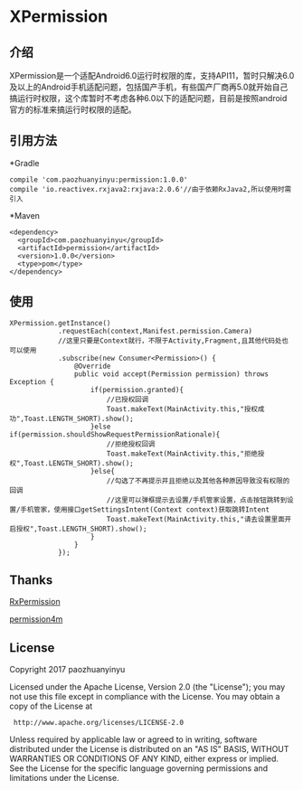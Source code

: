 # XPermission
## 介绍
XPermission是一个适配Android6.0运行时权限的库，支持API11，暂时只解决6.0及以上的Android手机适配问题，包括国产手机，有些国产厂商再5.0就开始自己搞运行时权限，这个库暂时不考虑各种6.0以下的适配问题，目前是按照android官方的标准来搞运行时权限的适配。

## 引用方法
*Gradle
```
compile 'com.paozhuanyinyu:permission:1.0.0'
compile 'io.reactivex.rxjava2:rxjava:2.0.6'//由于依赖RxJava2,所以使用时需引入
```
*Maven
```
<dependency>
  <groupId>com.paozhuanyinyu</groupId>
  <artifactId>permission</artifactId>
  <version>1.0.0</version>
  <type>pom</type>
</dependency>
```

## 使用
```
XPermission.getInstance()
            .requestEach(context,Manifest.permission.Camera)
            //这里只要是Context就行，不限于Activity,Fragment,且其他代码处也可以使用
            .subscribe(new Consumer<Permission>() {
                @Override
                public void accept(Permission permission) throws Exception {
                    if(permission.granted){
                        //已授权回调
                        Toast.makeText(MainActivity.this,"授权成功",Toast.LENGTH_SHORT).show();
                    }else if(permission.shouldShowRequestPermissionRationale){
                        //拒绝授权回调
                        Toast.makeText(MainActivity.this,"拒绝授权",Toast.LENGTH_SHORT).show();
                    }else{
                        //勾选了不再提示并且拒绝以及其他各种原因导致没有权限的回调
                        //这里可以弹框提示去设置/手机管家设置，点击按钮跳转到设置/手机管家，使用接口getSettingsIntent(Context context)获取跳转Intent
                        Toast.makeText(MainActivity.this,"请去设置里面开启授权",Toast.LENGTH_SHORT).show();
                    }
                }
            });
```

## Thanks 
[RxPermission](https://github.com/tbruyelle/RxPermissions)

[permission4m](https://github.com/jokermonn/permissions4m)
## License

Copyright  2017  paozhuanyinyu

Licensed under the Apache License, Version 2.0 (the "License");
you may not use this file except in compliance with the License.
You may obtain a copy of the License at

     http://www.apache.org/licenses/LICENSE-2.0

Unless required by applicable law or agreed to in writing, software
distributed under the License is distributed on an "AS IS" BASIS,
WITHOUT WARRANTIES OR CONDITIONS OF ANY KIND, either express or implied.
See the License for the specific language governing permissions and
limitations under the License.